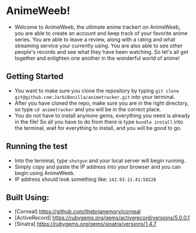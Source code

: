 # AnimeWeeb!
  - Welcome to AnimeWeeb, the ultimate anime tracker! on AnimeWeeb, you are able to create an account and keep track of your favorite anime series. You are able to leave a review, along with a rating and what streaming service your currently using. You are also able to see other people's records and see what they have been watching. So let's all get together and enlighten one another in the wonderful world of anime!
  

## Getting Started
  - You want to make sure you clone the repository by typing ```git clone git@github.com:JarbiBonilla/animetracker.git``` into your terminal.
  - After you have cloned the repo, make sure you are in the right directory, so type ```cd animetracker``` and you will be in the correct place.
  - You do not have to install anymore gems, everything you need is already in the file! So all you have to do from there is type ```bundle install``` into the terminal, wait for everything to install, and you will be good to go.

## Running the test
  - Into the terminal, type ```shotgun``` and your local server will begin running. 
  - Simply copy and paste the IP address into your browser and you can begin using AnimeWeeb.
  - IP address should look something like: ```142.93.11.41:50228```

## Built Using:
  * [Corneal] https://github.com/thebrianemory/corneal
  * [ActiveRecord] https://rubygems.org/gems/activerecord/versions/5.0.0.1
  * [Sinatra] https://rubygems.org/gems/sinatra/versions/1.4.7